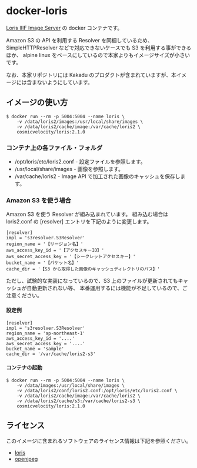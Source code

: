 # docker-loris
[Loris IIIF Image Server](https://github.com/loris-imageserver/loris) の docker コンテナです。

Amazon S3 の API を利用する Resolver を同梱しているため、
SimpleHTTPResolver などで対応できないケースでも S3 を利用する事ができるほか、
alpine linux をベースにしているので本家よりもイメージサイズが小さいです。

なお、本家リポジトリには Kakadu のプロダクトが含まれていますが、本イメージには含まないようにしています。

## イメージの使い方

    $ docker run --rm -p 5004:5004 --name loris \
        -v /data/loris2/images:/usr/local/share/images \
        -v /data/loris2/cache/image:/var/cache/loris2 \
        cosmicvelocity/loris:2.1.0

### コンテナ上の各ファイル・フォルダ

- /opt/loris/etc/loris2.conf - 設定ファイルを参照します。
- /usr/local/share/images - 画像を参照します。
- /var/cache/loris2 - Image API で加工された画像のキャッシュを保存します。

### Amazon S3 を使う場合

Amazon S3 を使う Resolver が組み込まれています。
組み込む場合は loris2.conf の [resolver] エントリを下記のように変更します。
    
    [resolver]
    impl = 's3resolver.S3Resolver'
    region_name = '【リージョン名】'
    aws_access_key_id = '【アクセスキーID】'
    aws_secret_access_key = '【シークレットアクセスキー】'
    bucket_name = '【バケット名】'
    cache_dir = '【S3 から取得した画像のキャッシュディレクトリのパス】'

ただし、試験的な実装になっているので、S3 上のファイルが更新されてもキャッシュが自動更新されない等、
本番運用するには機能が不足しているので、ご注意ください。
    
#### 設定例

    [resolver]
    impl = 's3resolver.S3Resolver'
    region_name = 'ap-northeast-1'
    aws_access_key_id = '....'
    aws_secret_access_key = '....'
    bucket_name = 'sample'
    cache_dir = '/var/cache/loris2-s3'

#### コンテナの起動

    $ docker run --rm -p 5004:5004 --name loris \
        -v /data/images:/usr/local/share/images \
        -v /data/loris2/conf/loris2.conf:/opt/loris/etc/loris2.conf \
        -v /data/loris2/cache/image:/var/cache/loris2 \
        -v /data/loris2/cache/s3:/var/cache/loris2-s3 \
        cosmicvelocity/loris:2.1.0

## ライセンス
このイメージに含まれるソフトウェアのライセンス情報は下記を参照ください。

- [loris](https://github.com/loris-imageserver/loris/blob/development/LICENSE-Loris.txt)
- [openjpeg](https://github.com/uclouvain/openjpeg/blob/master/LICENSE)
